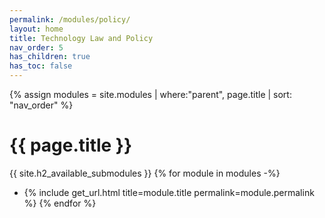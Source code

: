 ```yaml
---
permalink: /modules/policy/
layout: home
title: Technology Law and Policy
nav_order: 5
has_children: true
has_toc: false
---
```


{% assign modules = site.modules | where:"parent", page.title | sort: "nav_order" %}

# {{ page.title }}
{{ site.h2_available_submodules }}
{% for module in modules -%}
* {% include get_url.html title=module.title permalink=module.permalink %}
{% endfor %}